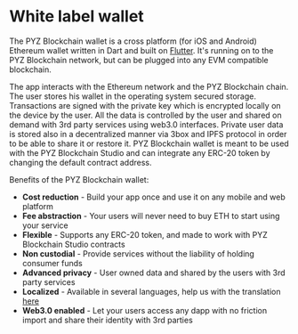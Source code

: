 # White label wallet

The PYZ Blockchain wallet is a cross platform \(for iOS and Android\) Ethereum wallet written in Dart and built on [Flutter](http://https//flutter.dev/). It's running on to the PYZ Blockchain network, but can be plugged into any EVM compatible blockchain.

The app interacts with the Ethereum network and the PYZ Blockchain chain. The user stores his wallet in the operating system secured storage. Transactions are signed with the private key which is encrypted locally on the device by the user. All the data is controlled by the user and shared on demand with 3rd party services using web3.0 interfaces. Private user data is stored also in a decentralized manner via 3box and IPFS protocol in order to be able to share it or restore it. PYZ Blockchain wallet is meant to be used with the PYZ Blockchain Studio and can integrate any ERC-20 token by changing the default contract address.

Benefits of the PYZ Blockchain wallet:

* **Cost reduction** - Build your app once and use it on any  mobile and web platform
* **Fee abstraction** - Your users will never need to buy ETH to start using your service
* **Flexible** - Supports any ERC-20 token, and made to work with PYZ Blockchain Studio contracts 
* **Non custodial** - Provide services without the liability of holding consumer funds
* **Advanced privacy**  -  User owned data and shared by the users with 3rd party services
* **Localized** - Available in several languages, help us with the translation [here](https://lokalise.co/public/783082135d36f14996c804.53212944/)
* **Web3.0 enabled** - Let your users access any dapp with no friction import and share their identity with 3rd parties

